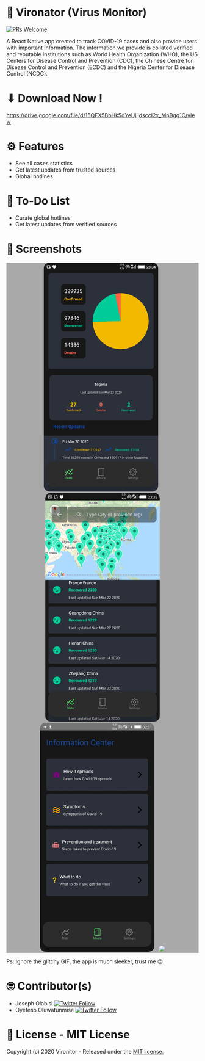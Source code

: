 # 📱 Vironator (Virus Monitor)

[![PRs Welcome](https://img.shields.io/badge/PRs-welcome-brightgreen.svg?style=flat-square)](http://makeapullrequest.com)

A React Native app created to track COVID-19 cases and also provide users with important information. 
The information we provide is collated verified and reputable institutions such as World Health Organization (WHO), the US Centers for Disease Control and Prevention (CDC), 
the Chinese Centre for Disease Control and Prevention (ECDC) and the Nigeria Center for Disease Control (NCDC).

# ⬇ Download Now !
https://drive.google.com/file/d/15QFX5BbHk5dYeUjijdsccI2x_MpBgg1O/view

# ⚙ Features
- See all cases statistics
- Get latest updates from trusted sources
- Global hotlines

# 🧾 To-Do List
- Curate global hotlines
- Get latest updates from verified sources 

# 📸 Screenshots
<div style="background-color:rgb(169,169,169); text-align:center">
<img src="screenshots/vn1.png" width="300" style="border-radius: 15px">
&nbsp;
<img src="screenshots/vn3.png" width="300" style="border-radius: 15px">
</div>

<div style="background-color:rgb(169,169,169); text-align:center">
<img src="screenshots/adv.jpg" width="300" style="border-radius: 15px">
&nbsp;
<img src="screenshots/Covid19.gif" width="300" style="border-radius: 15px">
</div>

Ps: Ignore the glitchy GIF, the app is much sleeker, trust me 😉

# 🤓 Contributor(s)
- Joseph Olabisi [![Twitter Follow](https://img.shields.io/twitter/follow/aceg00ber?label=Follow&style=social)](https://twitter.com/acerg00ber)
- Oyefeso Oluwatunmise [![Twitter Follow](https://img.shields.io/twitter/follow/oyefesotunmise?label=Follow&style=social)](https://twitter.com/oyefesotunmise)

# 🧾 License - MIT License
Copyright (c) 2020 Vironitor - Released under the <a href="https://github.com/Blac-Panda/react-native-covid19/blob/master/LICENSE.txt">MIT license.</a>

